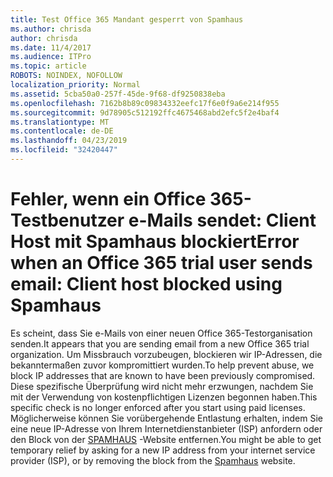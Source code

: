 ```yaml
---
title: Test Office 365 Mandant gesperrt von Spamhaus
ms.author: chrisda
author: chrisda
ms.date: 11/4/2017
ms.audience: ITPro
ms.topic: article
ROBOTS: NOINDEX, NOFOLLOW
localization_priority: Normal
ms.assetid: 5cba50a0-257f-45de-9f68-df9250838eba
ms.openlocfilehash: 7162b8b89c09834332eefc17f6e0f9a6e214f955
ms.sourcegitcommit: 9d78905c512192ffc4675468abd2efc5f2e4baf4
ms.translationtype: MT
ms.contentlocale: de-DE
ms.lasthandoff: 04/23/2019
ms.locfileid: "32420447"
---
```

# <a name="error-when-an-office-365-trial-user-sends-email-client-host-blocked-using-spamhaus"></a><span data-ttu-id="a64b2-102">Fehler, wenn ein Office 365-Testbenutzer e-Mails sendet: Client Host mit Spamhaus blockiert</span><span class="sxs-lookup"><span data-stu-id="a64b2-102">Error when an Office 365 trial user sends email: Client host blocked using Spamhaus</span></span>

<span data-ttu-id="a64b2-103">Es scheint, dass Sie e-Mails von einer neuen Office 365-Testorganisation senden.</span><span class="sxs-lookup"><span data-stu-id="a64b2-103">It appears that you are sending email from a new Office 365 trial organization.</span></span> <span data-ttu-id="a64b2-104">Um Missbrauch vorzubeugen, blockieren wir IP-Adressen, die bekanntermaßen zuvor kompromittiert wurden.</span><span class="sxs-lookup"><span data-stu-id="a64b2-104">To help prevent abuse, we block IP addresses that are known to have been previously compromised.</span></span> <span data-ttu-id="a64b2-105">Diese spezifische Überprüfung wird nicht mehr erzwungen, nachdem Sie mit der Verwendung von kostenpflichtigen Lizenzen begonnen haben.</span><span class="sxs-lookup"><span data-stu-id="a64b2-105">This specific check is no longer enforced after you start using paid licenses.</span></span> <span data-ttu-id="a64b2-106">Möglicherweise können Sie vorübergehende Entlastung erhalten, indem Sie eine neue IP-Adresse von Ihrem Internetdienstanbieter (ISP) anfordern oder den Block von der [SPAMHAUS](https://go.microsoft.com/fwlink/p/?linkid=123245) -Website entfernen.</span><span class="sxs-lookup"><span data-stu-id="a64b2-106">You might be able to get temporary relief by asking for a new IP address from your internet service provider (ISP), or by removing the block from the [Spamhaus](https://go.microsoft.com/fwlink/p/?linkid=123245) website.</span></span>
